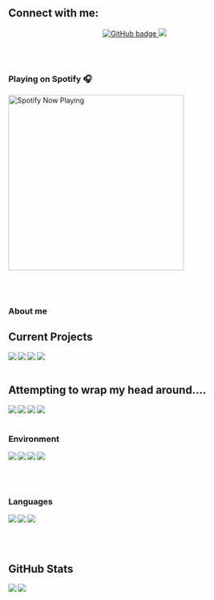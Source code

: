 ## Connect with me:


<p align="center">
  <a href="https://github.com/adam0306?tab=followers">
    <img src="https://img.shields.io/github/followers/adam0306?label=Followers&logo=GitHub&style=for-the-badge" alt="GitHub badge" />
  </a>
  <a href="http://twitter.com/adam0306">
    <img src="https://img.shields.io/twitter/follow/adam0306?label=Twitter&logo=twitter&style=for-the-badge" />
  </a>
</p>

<!-- <img alt="Twitter Follow" src="https://img.shields.io/twitter/follow/adam0306?style=for-the-badge"> -->
<!-- <img alt="Twitter Follow" src="https://img.shields.io/twitter/follow/adam0306?style=for-the-badge">
[<img align="left" alt="Adam Chandler | LinkedIn" width="22px" src="https://cdn.jsdelivr.net/npm/simple-icons@v3/icons/linkedin.svg" />][linkedin] -->
<br>
<br/>


### Playing on Spotify 🎧

[<img src="https://spotify-readme-xi.vercel.app/api/spotify-playing" alt="Spotify Now Playing" width="350" />](https://open.spotify.com/user/adamchandler0306)

<br>
<br/>


### About me

## Current Projects
<img align="left" src="https://img.shields.io/static/v1?label=Tools&message=docker&color=00c6ff&style=for-the-badge&logo=docker">
<img align="left" src="https://img.shields.io/static/v1?label=Tools&message=rancher&color=00c6ff&style=for-the-badge&logo=rancher">
<img align="left" src="https://img.shields.io/static/v1?label=Tools&message=ansible&color=00c6ff&style=for-the-badge&logo=ansible">
<img align="left" src="https://img.shields.io/static/v1?label=Tools&message=GitHub%20Actions&color=00c6ff&style=for-the-badge&logo=github">

<br>
<br/>


## Attempting to wrap my head around....

<img align="left" src="https://img.shields.io/static/v1?label=Cloud&message=AWS&color=00c6ff&style=for-the-badge&logo=amazon-aws">
<img align="left" src="https://img.shields.io/static/v1?label=Cloud&message=azure&color=00c6ff&style=for-the-badge&logo=microsoft-azure">
<img align="left" src="https://img.shields.io/static/v1?label=Tools&message=GitHub%20Actions&color=00c6ff&style=for-the-badge&logo=github">
<img align="left" src="https://img.shields.io/static/v1?label=Tools&message=rancher&color=00c6ff&style=for-the-badge&logo=rancher">

<br>
<br/>



### Environment

<td width="100%">
<table>
<img align="left" src="https://img.shields.io/static/v1?label=Editor&message=atom&color=00c6ff&style=for-the-badge&logo=atom)">
<img align="left" src="https://img.shields.io/static/v1?label=Editor&message=VS%20Code&color=00c6ff&style=for-the-badge&logo=visual-studio-code)">
<img align="left" src="https://img.shields.io/static/v1?label=Tools&message=github&color=00c6ff&style=for-the-badge&logo=github)">
<img align="left" src="https://img.shields.io/static/v1?label=Tools&message=Ansible&color=00c6ff&style=for-the-badge&logo=ansible)">
</table>
</td>


<br>
<br/>


### Languages

<td width="100%">
<table>
<img align="left" src="https://img.shields.io/static/v1?label=Code&message=PowerShell&color=00c6ff&style=for-the-badge&logo=powershell">
<img align="left" src="https://img.shields.io/static/v1?label=Code&message=yaml&color=00c6ff&style=for-the-badge&logo=yaml)">
<img align="left" src="https://img.shields.io/static/v1?label=Tools&message=docker&color=00c6ff&style=for-the-badge&logo=docker">
  </td>
  </table>

  <br>
  <br/>

## GitHub Stats

<img align="left" src="https://github-readme-stats.vercel.app/api?username=adam0306&show_icons=true&count_private=true">
<img align="left" src="https://github-readme-stats.vercel.app/api/top-langs/?username=adam0306&hide=css,java">

[twitter]: https://twitter.com/adam0306
[linkedin]: https://www.linkedin.com/in/adam-chandler-69256217/

